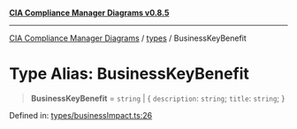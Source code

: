 [**CIA Compliance Manager Diagrams v0.8.5**](../../README.md)

***

[CIA Compliance Manager Diagrams](../../modules.md) / [types](../README.md) / BusinessKeyBenefit

# Type Alias: BusinessKeyBenefit

> **BusinessKeyBenefit** = `string` \| \{ `description`: `string`; `title`: `string`; \}

Defined in: [types/businessImpact.ts:26](https://github.com/Hack23/cia-compliance-manager/blob/b7c3bc9644fb5b9d82b5b184ba290206da25104b/src/types/businessImpact.ts#L26)

